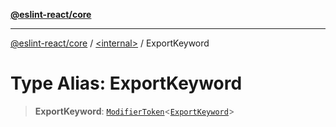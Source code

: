 [**@eslint-react/core**](../../README.md)

***

[@eslint-react/core](../../README.md) / [\<internal\>](../README.md) / ExportKeyword

# Type Alias: ExportKeyword

> **ExportKeyword**: [`ModifierToken`](../interfaces/ModifierToken.md)\<[`ExportKeyword`](../enumerations/SyntaxKind.md#exportkeyword)\>
